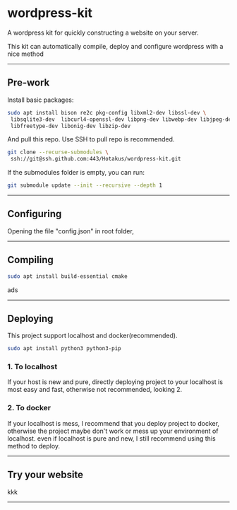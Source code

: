 # wordpress-kit

A wordpress kit for quickly constructing a website on your server.

This kit can automatically compile, deploy and configure wordpress with a nice method 

---

## Pre-work

Install basic packages:

```bash
sudo apt install bison re2c pkg-config libxml2-dev libssl-dev \ 
 libsqlite3-dev  libcurl4-openssl-dev libpng-dev libwebp-dev libjpeg-dev \
 libfreetype-dev libonig-dev libzip-dev
```

And pull this repo. Use SSH to pull repo is recommended.

```bash
git clone --recurse-submodules \
 ssh://git@ssh.github.com:443/Hotakus/wordpress-kit.git
```

If the submodules folder is empty, you can run:

```bash
git submodule update --init --recursive --depth 1
```

---

## Configuring

Opening the file "config.json" in root folder, 

---

## Compiling

```bash
sudo apt install build-essential cmake 
```

ads

---

## Deploying

This project support localhost and docker(recommended).

```bash
sudo apt install python3 python3-pip
```

### 1. To localhost

If your host is new and pure, directly deploying project to your localhost is most easy and fast, otherwise not recommended, looking 2.

### 2. To docker

If your localhost is mess, I recommend that you deploy project to docker, otherwise the project maybe don't work or mess up your environment of localhost. even if localhost is pure and new, I still recommend using this method to deploy.

---

## Try your website

kkk

---
